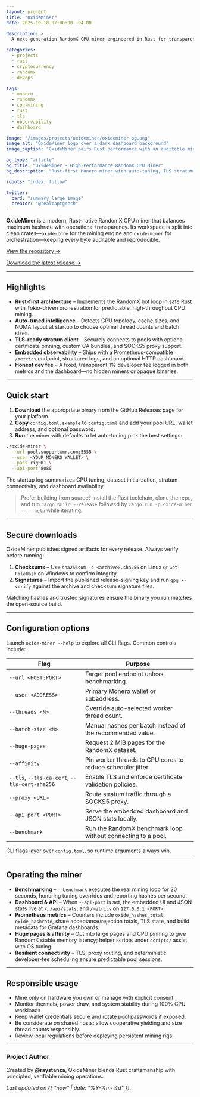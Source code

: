 ```yaml
---
layout: project
title: "OxideMiner"
date: 2025-10-18 07:00:00 -04:00

description: >
  A next-generation RandomX CPU miner engineered in Rust for transparent, high-performance Monero mining.

categories:
  - projects
  - rust
  - cryptocurrency
  - randomx
  - devops

tags:
  - monero
  - randomx
  - cpu-mining
  - rust
  - tls
  - observability
  - dashboard

image: "/images/projects/oxideminer/oxideminer-og.png"
image_alt: "OxideMiner logo over a dark dashboard background"
image_caption: "OxideMiner pairs Rust performance with an auditable mining stack."

og_type: "article"
og_title: "OxideMiner - High-Performance RandomX CPU Miner"
og_description: "Rust-first Monero miner with auto-tuning, TLS stratum connectivity, embedded dashboard, and Prometheus metrics."

robots: "index, follow"

twitter:
  card: "summary_large_image"
  creator: "@realcaptgeech"
---
```

**OxideMiner** is a modern, Rust-native RandomX CPU miner that balances maximum hashrate with operational transparency.
Its workspace is split into clean crates—`oxide-core` for the mining engine and `oxide-miner` for orchestration—keeping every byte auditable and reproducible.

[View the repository →](https://github.com/raystanza/OxideMiner)

[Download the latest release →](https://github.com/raystanza/OxideMiner/releases)

---

## Highlights

- **Rust-first architecture** – Implements the RandomX hot loop in safe Rust with Tokio-driven orchestration for predictable, high-throughput CPU mining.
- **Auto-tuned intelligence** – Detects CPU topology, cache sizes, and NUMA layout at startup to choose optimal thread counts and batch sizes.
- **TLS-ready stratum client** – Securely connects to pools with optional certificate pinning, custom CA bundles, and SOCKS5 proxy support.
- **Embedded observability** – Ships with a Prometheus-compatible `/metrics` endpoint, structured logs, and an optional HTTP dashboard.
- **Honest dev fee** – A fixed, transparent 1% developer fee logged in both metrics and the dashboard—no hidden miners or opaque binaries.

---

## Quick start

1. **Download** the appropriate binary from the GitHub Releases page for your platform.
2. **Copy** `config.toml.example` to `config.toml` and add your pool URL, wallet address, and optional password.
3. **Run** the miner with defaults to let auto-tuning pick the best settings:

```bash
./oxide-miner \
  --url pool.supportxmr.com:5555 \
  --user <YOUR_MONERO_WALLET> \
  --pass rig001 \
  --api-port 8080
```

The startup log summarizes CPU tuning, dataset initialization, stratum connectivity, and dashboard availability.

> Prefer building from source? Install the Rust toolchain, clone the repo, and run `cargo build --release` followed by `cargo run -p oxide-miner -- --help` while iterating.

---

## Secure downloads

OxideMiner publishes signed artifacts for every release. Always verify before running:

1. **Checksums** – Use `sha256sum -c <archive>.sha256` on Linux or `Get-FileHash` on Windows to confirm integrity.
2. **Signatures** – Import the published release-signing key and run `gpg --verify` against the archive and checksum signature files.

Matching hashes and trusted signatures ensure the binary you run matches the open-source build.

---

## Configuration options

Launch `oxide-miner --help` to explore all CLI flags. Common controls include:

| Flag | Purpose |
| --- | --- |
| `--url <HOST:PORT>` | Target pool endpoint unless benchmarking. |
| `--user <ADDRESS>` | Primary Monero wallet or subaddress. |
| `--threads <N>` | Override auto-selected worker thread count. |
| `--batch-size <N>` | Manual hashes per batch instead of the recommended value. |
| `--huge-pages` | Request 2 MiB pages for the RandomX dataset. |
| `--affinity` | Pin worker threads to CPU cores to reduce scheduler jitter. |
| `--tls`, `--tls-ca-cert`, `--tls-cert-sha256` | Enable TLS and enforce certificate validation policies. |
| `--proxy <URL>` | Route stratum traffic through a SOCKS5 proxy. |
| `--api-port <PORT>` | Serve the embedded dashboard and JSON stats locally. |
| `--benchmark` | Run the RandomX benchmark loop without connecting to a pool. |

CLI flags layer over `config.toml`, so runtime arguments always win.

---

## Operating the miner

- **Benchmarking** – `--benchmark` executes the real mining loop for 20 seconds, honoring tuning overrides and reporting hashes per second.
- **Dashboard & API** – When `--api-port` is set, the embedded UI and JSON stats live at `/`, `/api/stats`, and `/metrics` on `127.0.0.1:<PORT>`.
- **Prometheus metrics** – Counters include `oxide_hashes_total`, `oxide_hashrate`, share acceptance/rejection totals, TLS state, and build metadata for Grafana dashboards.
- **Huge pages & affinity** – Opt into large pages and CPU pinning to give RandomX stable memory latency; helper scripts under `scripts/` assist with OS tuning.
- **Resilient connectivity** – TLS, proxy routing, and deterministic developer-fee scheduling ensure predictable pool sessions.

---

## Responsible usage

- Mine only on hardware you own or manage with explicit consent.
- Monitor thermals, power draw, and system stability during 100% CPU workloads.
- Keep wallet credentials secure and rotate pool passwords if exposed.
- Be considerate on shared hosts: allow cooperative yielding and size thread counts responsibly.
- Review local regulations before deploying persistent mining rigs.

---

### Project Author

Created by **@raystanza**, OxideMiner blends Rust craftsmanship with principled, verifiable mining operations.

*Last updated on {{ "now" | date: "%Y-%m-%d" }}.*
